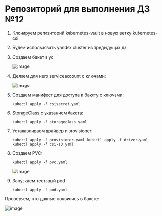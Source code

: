 
# Репозиторий для выполнения ДЗ №12
1. Клонируем репозиторий kubernetes-vault в новую ветку kubernetes-csi

2. Будем использовать yandex cluster из предыдущих дз.
   
3. Создаем бакет в yc

   ![image](https://github.com/user-attachments/assets/54624f72-368b-49b8-8cb5-402bd3f453f2)

4. Делаем для него serviceaccount с ключами:

   ![image](https://github.com/user-attachments/assets/e0c47180-f896-4ae0-8592-03c8aac03555)
 
5. Создаем манифест для доступа к бакету с ключами:
   
   `kubectl apply -f csisecret.yaml`
   


6. StorageClass с указанием бакета:
   
   `kubectl apply -f storageclass.yaml`

7. Устанавливаем драйвер и provisioner:

   `kubectl apply -f provisioner.yaml
    kubectl apply -f driver.yaml
    kubectl apply -f csi-s3.yaml`

8. Создаем PVC:

   `kubectl apply -f pvc.yaml`

   ![image](https://github.com/user-attachments/assets/2be79a4d-6594-474a-a640-da9485f7e760)

9. Запускаем тестовый pod

    `kubectl apply -f pod.yaml`

  Проверяем, что данные появились в бакете:

  ![image](https://github.com/user-attachments/assets/1d252175-982e-42d8-b6f1-03bc409850fb)




